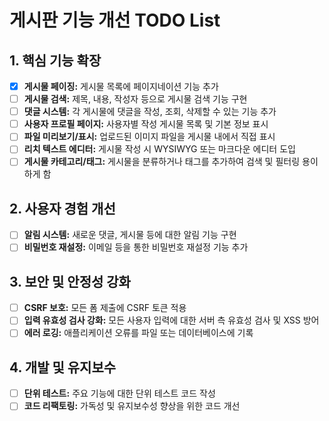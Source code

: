 # 게시판 기능 개선 TODO List

## 1. 핵심 기능 확장

- [x] **게시물 페이징:** 게시물 목록에 페이지네이션 기능 추가
- [ ] **게시물 검색:** 제목, 내용, 작성자 등으로 게시물 검색 기능 구현
- [ ] **댓글 시스템:** 각 게시물에 댓글을 작성, 조회, 삭제할 수 있는 기능 추가
- [ ] **사용자 프로필 페이지:** 사용자별 작성 게시물 목록 및 기본 정보 표시
- [ ] **파일 미리보기/표시:** 업로드된 이미지 파일을 게시물 내에서 직접 표시
- [ ] **리치 텍스트 에디터:** 게시물 작성 시 WYSIWYG 또는 마크다운 에디터 도입
- [ ] **게시물 카테고리/태그:** 게시물을 분류하거나 태그를 추가하여 검색 및 필터링 용이하게 함

## 2. 사용자 경험 개선

- [ ] **알림 시스템:** 새로운 댓글, 게시물 등에 대한 알림 기능 구현
- [ ] **비밀번호 재설정:** 이메일 등을 통한 비밀번호 재설정 기능 추가

## 3. 보안 및 안정성 강화

- [ ] **CSRF 보호:** 모든 폼 제출에 CSRF 토큰 적용
- [ ] **입력 유효성 검사 강화:** 모든 사용자 입력에 대한 서버 측 유효성 검사 및 XSS 방어
- [ ] **에러 로깅:** 애플리케이션 오류를 파일 또는 데이터베이스에 기록

## 4. 개발 및 유지보수

- [ ] **단위 테스트:** 주요 기능에 대한 단위 테스트 코드 작성
- [ ] **코드 리팩토링:** 가독성 및 유지보수성 향상을 위한 코드 개선
